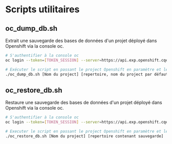 # Scripts utilitaires

## oc_dump_db.sh

Extrait une sauvegarde des bases de données d'un projet déployé dans Openshift via la console oc.

```bash
# S'authentifier à la console oc
oc login --token=[TOKEN_SESSION] --server=https://api.exp.openshift.cqen.ca:6443

# Exécuter le script en passant le project Openshift en paramètre et le répertoire où déposer les fichiers de sauvegarde
./oc_dump_db.sh [Nom du project] [repertoire, nom du project par défaut]

```

## oc_restore_db.sh

Restaure une sauvegarde des bases de données d'un projet déployé dans Openshift via la console oc.

```bash
# S'authentifier à la console oc
oc login --token=[TOKEN_SESSION] --server=https://api.exp.openshift.cqen.ca:6443

# Executer le script en passant le project Openshift en paramètre et le répertoire contenant une sauvegarde
./oc_restore_db.sh [Nom du project] [repertoire contenant sauvegarde]

```
